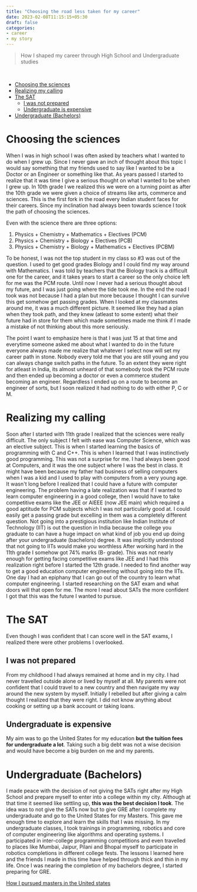 ```yaml
---
title: "Choosing the road less taken for my career"
date: 2023-02-08T11:15:15+05:30
draft: false
categories:
- career
- my story
---
```


> How I shaped my career through High School and Undergraduate studies

<br/>

<!-- TOC -->
* [Choosing the sciences](#choosing-the-sciences)
* [Realizing my calling](#realizing-my-calling)
* [The SAT](#the-sat)
  * [I was not prepared](#i-was-not-prepared)
  * [Undergraduate is expensive](#undergraduate-is-expensive)
* [Undergraduate (Bachelors)](#undergraduate--bachelors-)
<!-- TOC -->

# Choosing the sciences
When I was in high school I was often asked by teachers what I wanted to do when I grew up. Since I never gave an inch of thought about this topic I would say something that my friends used to say like I wanted to be a Doctor or an Engineer or something like that.
As years passed I started to realize that it was time I give a serious thought on what I wanted to be when I grew up. In 10th grade I we realized this we were on a turning point as after the 10th grade we were given a choice of streams like arts, commerce and sciences. This is the first fork in the road every Indian student faces for their careers.
Since my inclination had always been towards science I took the path of choosing the sciences. 

Even with the science there are three options:
1. Physics + Chemistry + Mathematics + Electives (PCM)
2. Physics + Chemistry + Biology + Electives (PCB)
3. Physics + Chemistry + Biology + Mathematics + Electives (PCBM)

To be honest, I was not the top student in my class so #3 was out of the question. I used to get good grades Biology and I could find my way around with Mathematics. I was told by teachers that the Biology track is a difficult one for the career, and it takes years to start a career so the only choice left for me was the PCM route. Until now I never had a serious thought about my future, and I was just going where the tide took me. In the end the road I took was not because I had a plan but more because I thought I can survive this get somehow get passing grades. 
When I looked at my classmates around me, it was a much different picture. It seemed like they had a plan when they took path, and they knew (atleast to some extent) what their future had in store for them which made sometimes made me think if I made a mistake of not thinking about this more seriously.

The point I want to emphasize here is that I was just 15 at that time and everytime someone asked me about what I wanted to do in the future everyone always made me realize that whatever I select now will set my career path in stone. Nobody every told me that you are still young and you can always change switch paths in the future. To an extent they were right for atleast in India, its almost unheard of that somebody took the PCM route and then ended up becoming a doctor or even a commerce student becoming an engineer.
Regardless I ended up on a route to become an engineer of sorts, but I soon realized it had nothing to do with either P, C or M.


# Realizing my calling
Soon after I started with 11th grade I realized that the sciences were really difficult. The only subject I felt with ease was Computer Science, which was an elective subject. This is when I started learning the basics of programming with C and C++. This is when I learned that I was instinctively good programming. This was not a surprise for me. I had always been good at Computers, and it was the one subject where I was the best in class. It might have been because my father had business of selling computers when I was a kid and I used to play with computers from a very young age. It wasn't long before I realized that I could have a future with computer engineering.
The problem having a late realization was that if I wanted to learn computer engineering in a good college, then I would have to take competitive exams like the JEE or AIEEE (now JEE main) which required a good aptitude for PCM subjects which I was not particularly good at. I could easily get a passing grade but excelling in them was a completely different question. 
Not going into a prestigious institution like Indian Institute of Technology (IIT) is out the question in India because the college you graduate to can have a huge impact on what kind of job you end up doing after your undergraduate (bachelors) degree. It was implicitly understood that not going to IITs would make you worthless
After working hard in the 11th grade I somehow got 74% marks (B- grade). This was not nearly enough for getting facing competitive exams like JEE and I had this realization right before I started the 12th grade. I needed to find another way to get a good education computer engineering without going into the IITs.
One day I had an epiphany that I can go out of the country to learn what computer engineering. I started researching on the SAT exam and what doors will that open for me. The more I read about SATs the more confident I got that this was the future I wanted to pursue.

# The SAT
Even though I was confident that I can score well in the SAT exams, I realized there were other problems I overlooked.

## I was not prepared
From my childhood I had always remained at home and in my city. I had never travelled outside alone or lived by myself at all. My parents were not confident that I could travel to a new country and then navigate my way around the new system by myself. Initially I rebelled but after giving a calm thought I realized that they were right.
I did not know anything about cooking or setting up a bank account or taking loans. 

## Undergraduate is expensive
My aim was to go the United States for my education **but the tuition fees for undergraduate a lot**. Taking such a big debt was not a wise decision and would have become a big burden on me and my parents.

# Undergraduate (Bachelors)
I made peace with the decision of not giving the SATs right after my High School and prepare myself to enter into a college within my city. Although at that time it seemed like settling up, **this was the best decision I took**.
The idea was to not give the SATs now but to give GRE after I complete my undergraduate and go to the United States for my Masters. This gave me enough time to explore and learn the skills that I was missing. In my undergraduate classes, I took trainings in programming, robotics and core of computer engineering like algorithms and operating systems. I participated in inter-college programming competitions and even travelled to places like Mumbai, Jaipur, Pilani and Bhopal myself to participate in robotics completions in different college fests.
The lessons I learned here and the friends I made in this time have helped through thick and thin in my life. Once I was nearing the completion of my bachelors degree, I started preparing for GRE.


[How I pursued masters in the United states](/samyak/masters-in-the-united-states)
